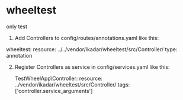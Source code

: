 # wheeltest
only test

1. Add Controllers to config/routes/annotations.yaml like this:

wheeltest:
     resource: ../../vendor/ikadar/wheeltest/src/Controller/
     type: annotation

2. Register Controllers as service in config/services.yaml like this:

    TestWheelApp\Controller\:
        resource: ../vendor/ikadar/wheeltest/src/Controller/
        tags: ['controller.service_arguments']
